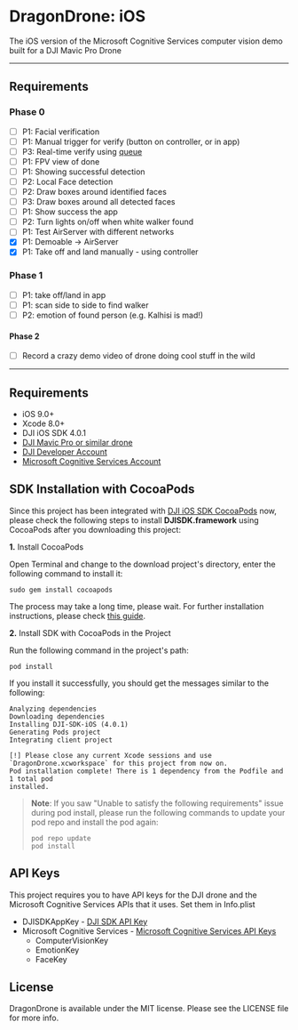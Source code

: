 # DragonDrone: iOS
The iOS version of the Microsoft Cognitive Services computer vision demo built for a DJI Mavic Pro Drone

---
## Requirements

### Phase 0
- [ ] P1: Facial verification
- [ ] P1: Manual trigger for verify (button on controller, or in app)
- [ ] P3: Real-time verify using [queue](https://docs.microsoft.com/en-us/azure/cognitive-services/Computer-vision/vision-api-how-to-topics/howtoanalyzevideo_vision)
- [ ] P1: FPV view of done
- [ ] P1: Showing successful detection
- [ ] P2: Local Face detection
- [ ] P2: Draw boxes around identified faces
- [ ] P3: Draw boxes around all detected faces
- [ ] P1: Show success the app
- [ ] P2: Turn lights on/off when white walker found
- [ ] P1: Test AirServer with different networks
- [x] P1: Demoable -> AirServer
- [x] P1: Take off and land manually - using controller

### Phase 1
- [ ] P1: take off/land in app
- [ ] P1: scan side to side to find walker
- [ ] P2: emotion of found person (e.g. Kalhisi is mad!)

#### Phase 2
- [ ] Record a crazy demo video of drone doing cool stuff in the wild
---

## Requirements

 - iOS 9.0+
 - Xcode 8.0+
 - DJI iOS SDK 4.0.1
 - [DJI Mavic Pro or similar drone](https://dji.com/)
 - [DJI Developer Account](https://developer.dji.com/)
 - [Microsoft Cognitive Services Account](https://azure.microsoft.com/en-us/services/cognitive-services/)

## SDK Installation with CocoaPods

Since this project has been integrated with [DJI iOS SDK CocoaPods](https://cocoapods.org/pods/DJI-SDK-iOS) now, please check the following steps to install **DJISDK.framework** using CocoaPods after you downloading this project:

**1.** Install CocoaPods

Open Terminal and change to the download project's directory, enter the following command to install it:

~~~
sudo gem install cocoapods
~~~

The process may take a long time, please wait. For further installation instructions, please check [this guide](https://guides.cocoapods.org/using/getting-started.html#getting-started).

**2.** Install SDK with CocoaPods in the Project

Run the following command in the project's path:

~~~
pod install
~~~

If you install it successfully, you should get the messages similar to the following:

~~~
Analyzing dependencies
Downloading dependencies
Installing DJI-SDK-iOS (4.0.1)
Generating Pods project
Integrating client project

[!] Please close any current Xcode sessions and use `DragonDrone.xcworkspace` for this project from now on.
Pod installation complete! There is 1 dependency from the Podfile and 1 total pod
installed.
~~~

> **Note**: If you saw "Unable to satisfy the following requirements" issue during pod install, please run the following commands to update your pod repo and install the pod again:
> 
> ~~~
> pod repo update
> pod install
> ~~~

## API Keys
This project requires you to have API keys for the DJI drone and the Microsoft Cognitive Services APIs that it uses. Set them in Info.plist
* DJISDKAppKey - [DJI SDK API Key](https://developer.dji.com/)
* Microsoft Cognitive Services - [Microsoft Cognitive Services API Keys](https://azure.microsoft.com/en-us/services/cognitive-services/)
    - ComputerVisionKey
    - EmotionKey
    - FaceKey

## License

DragonDrone is available under the MIT license. Please see the LICENSE file for more info.


